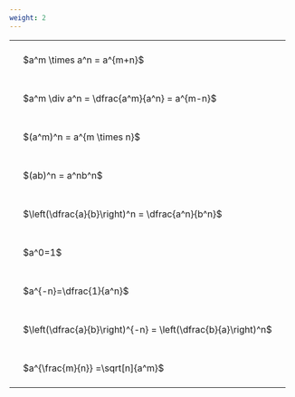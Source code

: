 ```yaml
---
weight: 2
---
```


<style type="text/css">
#T_de3a1 th.col_heading {
  text-align: left;
  font-size: 1em;
}
#T_de3a1 td {
  text-align: left;
  font-size: 1em;
  padding: 1.5em;
}
</style>
<table id="T_de3a1">
  <thead>
  </thead>
  <tbody>
    <tr>
      <td id="T_de3a1_row0_col0" class="data row0 col0" >$a^m \times a^n = a^{m+n}$</td>
    </tr>
    <tr>
      <td id="T_de3a1_row1_col0" class="data row1 col0" >$a^m \div a^n = \dfrac{a^m}{a^n} = a^{m-n}$</td>
    </tr>
    <tr>
      <td id="T_de3a1_row2_col0" class="data row2 col0" >$(a^m)^n = a^{m \times n}$</td>
    </tr>
    <tr>
      <td id="T_de3a1_row3_col0" class="data row3 col0" >$(ab)^n = a^nb^n$</td>
    </tr>
    <tr>
      <td id="T_de3a1_row4_col0" class="data row4 col0" >$\left(\dfrac{a}{b}\right)^n = \dfrac{a^n}{b^n}$</td>
    </tr>
    <tr>
      <td id="T_de3a1_row5_col0" class="data row5 col0" >$a^0=1$</td>
    </tr>
    <tr>
      <td id="T_de3a1_row6_col0" class="data row6 col0" >$a^{-n}=\dfrac{1}{a^n}$</td>
    </tr>
    <tr>
      <td id="T_de3a1_row7_col0" class="data row7 col0" >$\left(\dfrac{a}{b}\right)^{-n} = \left(\dfrac{b}{a}\right)^n$</td>
    </tr>
    <tr>
      <td id="T_de3a1_row8_col0" class="data row8 col0" >$a^{\frac{m}{n}} =\sqrt[n]{a^m}$</td>
    </tr>
  </tbody>
</table>
